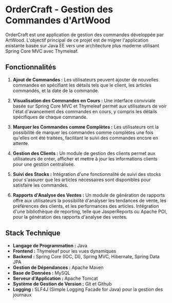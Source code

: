 # OrderCraft - Gestion des Commandes d'ArtWood

OrderCraft est une application de gestion des commandes développée par ArtWood. L'objectif principal de ce projet est de migrer l'application existante basée sur Java EE vers une architecture plus moderne utilisant Spring Core MVC avec Thymeleaf.

## Fonctionnalités

1. **Ajout de Commandes :**
   Les utilisateurs peuvent ajouter de nouvelles commandes en spécifiant les détails tels que le client, les articles commandés, et la date de la commande.

2. **Visualisation des Commandes en Cours :**
   Une interface conviviale basée sur Spring Core MVC et Thymeleaf permet aux utilisateurs de voir l'état d'avancement des commandes en cours, y compris les détails spécifiques de chaque commande.

3. **Marquer les Commandes comme Complètes :**
   Les utilisateurs ont la possibilité de marquer les commandes comme complètes une fois qu'elles ont été traitées, facilitant le suivi des commandes encore en attente.

4. **Gestion des Clients :**
   Un module de gestion des clients permet aux utilisateurs de créer, afficher et mettre à jour les informations clients pour une gestion centralisée.

5. **Suivi des Stocks :**
   Intégration d'une fonctionnalité de suivi des stocks pour s'assurer que les articles nécessaires sont disponibles pour satisfaire les commandes.

6. **Rapports d'Analyse des Ventes :**
   Un module de génération de rapports offre aux utilisateurs la possibilité d'analyser les tendances de vente, les préférences des clients, et les performances des articles. Intégration d'une bibliothèque de reporting, telle que JasperReports ou Apache POI, pour la génération des rapports d'analyse des ventes.

## Stack Technique

- **Langage de Programmation :** Java
- **Frontend :** Thymeleaf pour les vues dynamiques
- **Backend :** Spring Core (IOC, DI), Spring MVC, Hibernate, Spring Data JPA
- **Gestion de Dépendances :** Apache Maven
- **Base de Données :** MySQL
- **Serveur d'Application :** Apache Tomcat
- **Système de Gestion de Version :** Git et Github
- **Logging :** SLF4J (Simple Logging Facade for Java) pour la gestion des journaux



